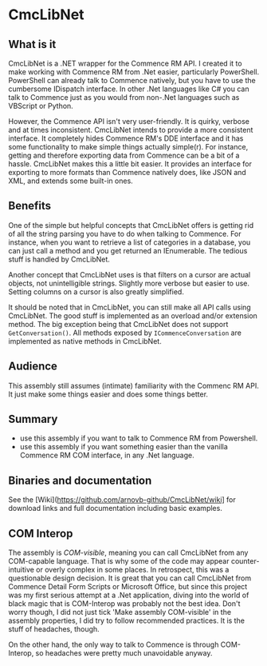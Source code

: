 # CmcLibNet

## What is it
CmcLibNet is a .NET wrapper for the Commence RM API. I created it to make working with Commence RM from .Net easier, particularly PowerShell. PowerShell can already talk to Commence natively, but you have to use the cumbersome IDispatch interface. In other .Net languages like C# you can talk to Commence just as you would from non-.Net languages such as VBScript or Python.

However, the Commence API isn't very user-friendly. It is quirky, verbose and at times inconsistent. CmcLibNet intends to provide a more consistent interface. It completely hides Commence RM's DDE interface and it has some functionality to make simple things actually simple(r). For instance, getting and therefore exporting data from Commence can be a bit of a hassle. CmcLibNet makes this a little bit easier. It provides an interface for exporting to more formats than Commence natively does, like JSON and XML, and extends some built-in ones.

## Benefits
One of the simple but helpful concepts that CmcLibNet offers is getting rid of all the string parsing you have to do when talking to Commence. For instance, when you want to retrieve a list of categories in a database, you can just call a method and you get returned an IEnumerable. The tedious stuff is handled by CmcLibNet.

Another concept that CmcLibNet uses is that filters on a cursor are actual objects, not unintelligible strings. Slightly more verbose but easier to use. Setting columns on a cursor is also greatly simplified.

It should be noted that in CmcLibNet, you can still make all API calls using CmcLibNet. The good stuff is implemented as an overload and/or extension method. The big exception being that CmcLibNet does not support `GetConversation()`. All methods exposed by `ICommenceConversation` are implemented as native methods in CmcLibNet.

## Audience
This assembly still assumes (intimate) familiarity with the Commenc RM API. It just make some things easier and does some things better.

## Summary 
* use this assembly if you want to talk to Commence RM from Powershell.
* use this assembly if you want something easier than the vanilla Commence RM COM interface, in any .Net language.

## Binaries and documentation
See the [Wiki](https://github.com/arnovb-github/CmcLibNet/wiki] for download links and full documentation including basic examples.

## COM Interop
The assembly is _COM-visible_, meaning you can call CmcLibNet from any COM-capable language. That is why some of the code may appear counter-intuitive or overly complex in some places. In retrospect, this was a questionable design decision. It is great that you can call CmcLibNet from Commence Detail Form Scripts or Microsoft Office, but since this project was my first serious attempt at a .Net application, diving into the world of black magic that is COM-Interop was probably not the best idea. Don't worry though, I did not just tick 'Make assembly COM-visible' in the assembly properties, I did try to follow recommended practices. It is the stuff of headaches, though.

On the other hand, the only way to talk to Commence is through COM-Interop, so headaches were pretty much unavoidable anyway.